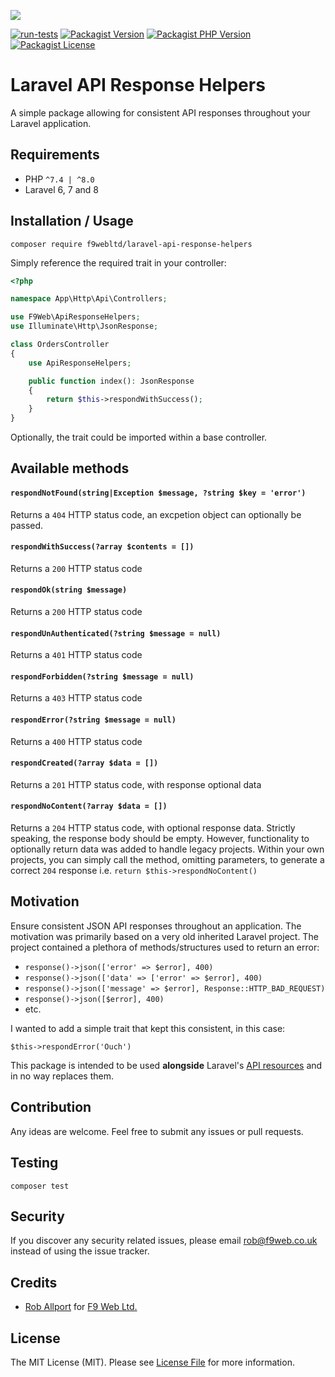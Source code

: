 ![](https://banners.beyondco.de/Laravel%20API%20Response%20Helpers.png?theme=light&packageManager=composer+require&packageName=f9webltd%2Flaravel-api-response-helpers&pattern=brickWall&style=style_1&description=Generate+consistent+API+responses+for+your+Laravel+application&md=1&showWatermark=0&fontSize=100px&images=code)

[![run-tests](https://img.shields.io/github/workflow/status/f9webltd/laravel-api-response-helpers/run-tests?style=flat-square)](https://github.com/f9webltd/laravel-api-response-helpers/actions/workflows/run-tests.yml)
[![Packagist Version](https://img.shields.io/packagist/v/f9webltd/laravel-api-response-helpers?style=flat-square)](https://packagist.org/packages/f9webltd/laravel-api-response-helpers)
[![Packagist PHP Version](
https://img.shields.io/packagist/php-v/f9webltd/laravel-api-response-helpers?style=flat-square)](https://packagist.org/packages/f9webltd/laravel-api-response-helpers)
[![Packagist License](https://img.shields.io/packagist/l/f9webltd/laravel-api-response-helpers?style=flat-square)](https://packagist.org/packages/f9webltd/laravel-api-response-helpers)


# Laravel API Response Helpers

A simple package allowing for consistent API responses throughout your Laravel application.

## Requirements

- PHP `^7.4 | ^8.0`
- Laravel 6, 7 and 8

## Installation / Usage

`composer require f9webltd/laravel-api-response-helpers`


Simply reference the required trait in your controller:

```php
<?php

namespace App\Http\Api\Controllers;

use F9Web\ApiResponseHelpers;
use Illuminate\Http\JsonResponse;

class OrdersController
{
    use ApiResponseHelpers;

    public function index(): JsonResponse
    {
        return $this->respondWithSuccess();
    }
}
```

Optionally, the trait could be imported within a base controller.

## Available methods


#### `respondNotFound(string|Exception $message, ?string $key = 'error')`

Returns a `404` HTTP status code, an excpetion object can optionally be passed.

#### `respondWithSuccess(?array $contents = [])`

Returns a `200` HTTP status code

#### `respondOk(string $message)`

Returns a `200` HTTP status code

#### `respondUnAuthenticated(?string $message = null)`

Returns a `401` HTTP status code

#### `respondForbidden(?string $message = null)`

Returns a `403` HTTP status code

#### `respondError(?string $message = null)`

Returns a `400` HTTP status code

#### `respondCreated(?array $data = [])`

Returns a `201` HTTP status code, with response optional data

#### `respondNoContent(?array $data = [])`

Returns a `204` HTTP status code, with optional response data. Strictly speaking, the response body should be empty. However, functionality to optionally return data was added to handle legacy projects. Within your own projects, you can simply call the method, omitting parameters, to generate a correct `204` response i.e. `return $this->respondNoContent()` 

## Motivation

Ensure consistent JSON API responses throughout an application. The motivation was primarily based on a very old inherited Laravel project. The project contained a plethora of methods/structures used to return an error:

- `response()->json(['error' => $error], 400)`
- `response()->json(['data' => ['error' => $error], 400)`
- `response()->json(['message' => $error], Response::HTTP_BAD_REQUEST)`
- `response()->json([$error], 400)`
- etc.

I wanted to add a simple trait that kept this consistent, in this case:

`$this->respondError('Ouch')`

This package is intended to be used **alongside** Laravel's  [API resources](https://laravel.com/docs/8.x/eloquent-resources) and in no way replaces them.

## Contribution

Any ideas are welcome. Feel free to submit any issues or pull requests.

## Testing

`composer test`

## Security

If you discover any security related issues, please email rob@f9web.co.uk instead of using the issue tracker.

## Credits

- [Rob Allport](https://github.com/ultrono) for [F9 Web Ltd.](https://www.f9web.co.uk)

## License

The MIT License (MIT). Please see [License File](LICENSE) for more information.

